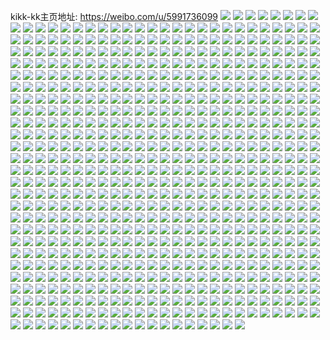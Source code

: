 kikk-kk主页地址: https://weibo.com/u/5991736099 
![](https://wx4.sinaimg.cn/mw2000/006xuIgPly1h9jap8f5bnj30u00yt7b4.jpg) 
![](https://wx4.sinaimg.cn/mw2000/006xuIgPly1h9jap4ulzgj30u0191n3a.jpg) 
![](https://wx4.sinaimg.cn/mw2000/006xuIgPly1h9jap4e48ej30u01c8n6w.jpg) 
![](https://wx4.sinaimg.cn/mw2000/006xuIgPly1h9jap90jc8j30n00i9taf.jpg) 
![](https://wx4.sinaimg.cn/mw2000/006xuIgPly1h9jap592fnj31910u0wk0.jpg) 
![](https://wx4.sinaimg.cn/mw2000/006xuIgPly1h9jap5y25ej30u0191n4t.jpg) 
![](https://wx4.sinaimg.cn/mw2000/006xuIgPly1h9jap7sscpj30u01400zn.jpg) 
![](https://wx4.sinaimg.cn/mw2000/006xuIgPly1h9jap6fxr2j30u0191q8w.jpg) 
![](https://wx4.sinaimg.cn/mw2000/006xuIgPly1h9jap7330vj30u0140ahs.jpg) 
![](https://wx4.sinaimg.cn/mw2000/006xuIgPly1h9hbnddw3bj30u0140dn6.jpg) 
![](https://wx4.sinaimg.cn/mw2000/006xuIgPly1h9e1ykcl3tj30u014fjy6.jpg) 
![](https://wx4.sinaimg.cn/mw2000/006xuIgPly1h95r9njlkej30u018z10a.jpg) 
![](https://wx4.sinaimg.cn/mw2000/006xuIgPly1h95r9m0q9hj30u00v5ahc.jpg) 
![](https://wx4.sinaimg.cn/mw2000/006xuIgPly1h94uv0s321j31400u0tfc.jpg) 
![](https://wx4.sinaimg.cn/mw2000/006xuIgPly1h94uv1m88tj31400u0ahq.jpg) 
![](https://wx4.sinaimg.cn/mw2000/006xuIgPly1h93j4nn5njj30n01ds43q.jpg) 
![](https://wx4.sinaimg.cn/mw2000/006xuIgPly1h919c43tfbj30u00xh10y.jpg) 
![](https://wx4.sinaimg.cn/mw2000/006xuIgPly1h919c5ac6pj30u00uadlf.jpg) 
![](https://wx4.sinaimg.cn/mw2000/006xuIgPly1h90avadikkj30k00qoq4t.jpg) 
![](https://wx4.sinaimg.cn/mw2000/006xuIgPly1h8zw599q64j30js183dm2.jpg) 
![](https://wx4.sinaimg.cn/mw2000/006xuIgPly1h8zw58p8otj30n00ghwhd.jpg) 
![](https://wx4.sinaimg.cn/mw2000/006xuIgPly1h8vkugql1aj31400u0gsc.jpg) 
![](https://wx4.sinaimg.cn/mw2000/006xuIgPly1h8vkujah8oj31400u0443.jpg) 
![](https://wx4.sinaimg.cn/mw2000/006xuIgPly1h8vkulkqapj30mz10gtal.jpg) 
![](https://wx4.sinaimg.cn/mw2000/006xuIgPly1h8qb8dh7hej31400u0guy.jpg) 
![](https://wx4.sinaimg.cn/mw2000/006xuIgPly1h8n2axn8h6j30u00y0n40.jpg) 
![](https://wx4.sinaimg.cn/mw2000/006xuIgPly1h8n2axx4abj30u00zu7br.jpg) 
![](https://wx4.sinaimg.cn/mw2000/006xuIgPly1h8n2ay5ahcj30u0140ail.jpg) 
![](https://wx4.sinaimg.cn/mw2000/006xuIgPly1h8kyk07f3nj312d0u0gre.jpg) 
![](https://wx4.sinaimg.cn/mw2000/006xuIgPly1h8h1i33shaj30k00srgm9.jpg) 
![](https://wx4.sinaimg.cn/mw2000/006xuIgPly1h8gmi6wey8j30n00hcad4.jpg) 
![](https://wx4.sinaimg.cn/mw2000/006xuIgPly1h8e4sdrvtbj30n01dsjyq.jpg) 
![](https://wx4.sinaimg.cn/mw2000/006xuIgPly1h8d39gput9j30n00eq0t6.jpg) 
![](https://wx4.sinaimg.cn/mw2000/006xuIgPly1h8a7e3znnvj30u00u0tdg.jpg) 
![](https://wx4.sinaimg.cn/mw2000/006xuIgPly1h8a7e5buomj30u0140455.jpg) 
![](https://wx4.sinaimg.cn/mw2000/006xuIgPly1h8a7e71kcej30u012pte4.jpg) 
![](https://wx4.sinaimg.cn/mw2000/006xuIgPly1h8a7ec846uj30n01ds40p.jpg) 
![](https://wx4.sinaimg.cn/mw2000/006xuIgPly1h8a7e3pwiij31400u0goq.jpg) 
![](https://wx4.sinaimg.cn/mw2000/006xuIgPly1h8a7elu5swj30tu13udl2.jpg) 
![](https://wx4.sinaimg.cn/mw2000/006xuIgPly1h8a7eaf245j31400u0gs9.jpg) 
![](https://wx4.sinaimg.cn/mw2000/006xuIgPly1h8a7eaprrrj30u0140wl8.jpg) 
![](https://wx4.sinaimg.cn/mw2000/006xuIgPly1h85tvbm15bj31400u0qeg.jpg) 
![](https://wx4.sinaimg.cn/mw2000/006xuIgPly1h85tve2dggj31400u0doh.jpg) 
![](https://wx4.sinaimg.cn/mw2000/006xuIgPly1h85tvf8h03j31400u0thl.jpg) 
![](https://wx4.sinaimg.cn/mw2000/006xuIgPly1h85tvcox3tj30n00n0gnb.jpg) 
![](https://wx4.sinaimg.cn/mw2000/006xuIgPly1h85tvarnp7j30u013zn4t.jpg) 
![](https://wx4.sinaimg.cn/mw2000/006xuIgPly1h85tvdtg83j30u014043r.jpg) 
![](https://wx4.sinaimg.cn/mw2000/006xuIgPly1h85tvazswnj30u01407bh.jpg) 
![](https://wx4.sinaimg.cn/mw2000/006xuIgPly1h85u3z52t7j316c0tydr9.jpg) 
![](https://wx4.sinaimg.cn/mw2000/006xuIgPly1h85u451xhij313u0nlqbd.jpg) 
![](https://wx4.sinaimg.cn/mw2000/006xuIgPly1h85u2rnzxyj31400u0wnp.jpg) 
![](https://wx4.sinaimg.cn/mw2000/006xuIgPly1h85u2rw1j0j30u0190akp.jpg) 
![](https://wx4.sinaimg.cn/mw2000/006xuIgPly1h85u2s598zj31400u0gv4.jpg) 
![](https://wx4.sinaimg.cn/mw2000/006xuIgPly1h85tvdkt0uj31400u0gsq.jpg) 
![](https://wx4.sinaimg.cn/mw2000/006xuIgPly1h85tvd9rj1j31400u0gvn.jpg) 
![](https://wx4.sinaimg.cn/mw2000/006xuIgPly1h85tvbzwhgj31400u0wkm.jpg) 
![](https://wx4.sinaimg.cn/mw2000/006xuIgPly1h80biihwikj30mz0fjtal.jpg) 
![](https://wx4.sinaimg.cn/mw2000/006xuIgPly1h7yuas37wcj30qo0yfwgw.jpg) 
![](https://wx4.sinaimg.cn/mw2000/006xuIgPly1h7yuarnixzj30u0191jwy.jpg) 
![](https://wx4.sinaimg.cn/mw2000/006xuIgPly1h7yuaskjuaj30u0190djv.jpg) 
![](https://wx4.sinaimg.cn/mw2000/006xuIgPly1h7xm4vnfrej30u01407c7.jpg) 
![](https://wx4.sinaimg.cn/mw2000/006xuIgPly1h7r29ifzgrj30u0140468.jpg) 
![](https://wx4.sinaimg.cn/mw2000/006xuIgPly1h7ov6g6axqj30vz0u0ah7.jpg) 
![](https://wx4.sinaimg.cn/mw2000/006xuIgPly1h7ov6gx6hkj30u00uptfb.jpg) 
![](https://wx4.sinaimg.cn/mw2000/006xuIgPly1h7ov6eaudxj31400u0grw.jpg) 
![](https://wx4.sinaimg.cn/mw2000/006xuIgPly1h7ov6hmbb3j31400u044l.jpg) 
![](https://wx4.sinaimg.cn/mw2000/006xuIgPly1h7ov6fdrkej31400u0jyl.jpg) 
![](https://wx4.sinaimg.cn/mw2000/006xuIgPly1h7nj5xwl7bj30n01ds79p.jpg) 
![](https://wx4.sinaimg.cn/mw2000/006xuIgPly1h7mftfz4o3j30n01dstfx.jpg) 
![](https://wx4.sinaimg.cn/mw2000/006xuIgPly1h7mef6fh1kj30qo0qodi7.jpg) 
![](https://wx4.sinaimg.cn/mw2000/006xuIgPly1h7mef6zt1rj30u01hc431.jpg) 
![](https://wx4.sinaimg.cn/mw2000/006xuIgPly1h7mef78gtvj30u00u00tx.jpg) 
![](https://wx4.sinaimg.cn/mw2000/006xuIgPly1h7mef7gh9dj31400u0413.jpg) 
![](https://wx4.sinaimg.cn/mw2000/006xuIgPly1h7mef7lv4pj30u00u0gn6.jpg) 
![](https://wx4.sinaimg.cn/mw2000/006xuIgPly1h7mef7rt8fj30u00u0djf.jpg) 
![](https://wx4.sinaimg.cn/mw2000/006xuIgPly1h7mef83925j30u00u0gox.jpg) 
![](https://wx4.sinaimg.cn/mw2000/006xuIgPly1h7mef663ysj30u00u0gnl.jpg) 
![](https://wx4.sinaimg.cn/mw2000/006xuIgPly1h7mef89v08j30qo0qo76n.jpg) 
![](https://wx4.sinaimg.cn/mw2000/006xuIgPly1h7kyaxr4jnj30n01ds78a.jpg) 
![](https://wx4.sinaimg.cn/mw2000/006xuIgPly1h7h981a588j31400u0n35.jpg) 
![](https://wx4.sinaimg.cn/mw2000/006xuIgPly1h7fgggbax2j30jk11ajxb.jpg) 
![](https://wx4.sinaimg.cn/mw2000/006xuIgPly1h7ffitrpwoj30n01dsgpa.jpg) 
![](https://wx4.sinaimg.cn/mw2000/006xuIgPly1h7ffiue1t0j30u00ynq6b.jpg) 
![](https://wx4.sinaimg.cn/mw2000/006xuIgPly1h7d6p4zsfpj30u0190gqa.jpg) 
![](https://wx4.sinaimg.cn/mw2000/006xuIgPly1h7d6p5jnb9j30u0190gq5.jpg) 
![](https://wx4.sinaimg.cn/mw2000/006xuIgPly1h7d6p64g67j30u0190mxo.jpg) 
![](https://wx4.sinaimg.cn/mw2000/006xuIgPly1h7d6p6pwtyj30u0190n1q.jpg) 
![](https://wx4.sinaimg.cn/mw2000/006xuIgPly1h78mwi2jyqj30mr05owes.jpg) 
![](https://wx4.sinaimg.cn/mw2000/006xuIgPly1h76zz6mdnzj30u013j47k.jpg) 
![](https://wx4.sinaimg.cn/mw2000/006xuIgPly1h72u3hez5qj30u010n0vl.jpg) 
![](https://wx4.sinaimg.cn/mw2000/006xuIgPly1h6yqrx5uxrj30jv16976m.jpg) 
![](https://wx4.sinaimg.cn/mw2000/006xuIgPly1h6vw1lnrhlj30u01hcwjq.jpg) 
![](https://wx4.sinaimg.cn/mw2000/006xuIgPly1h6vw1m3t1gj30o00px41w.jpg) 
![](https://wx4.sinaimg.cn/mw2000/006xuIgPly1h6vw1mtdnij30oo0mfjuc.jpg) 
![](https://wx4.sinaimg.cn/mw2000/006xuIgPly1h6vw1nf36kj30qo0qoq6e.jpg) 
![](https://wx4.sinaimg.cn/mw2000/006xuIgPly1h6vw1oeibgj30u00u0dl1.jpg) 
![](https://wx4.sinaimg.cn/mw2000/006xuIgPly1h6vw1pa3trj30u00u0n0r.jpg) 
![](https://wx4.sinaimg.cn/mw2000/006xuIgPly1h6vw2lm0vyj30u00u0q74.jpg) 
![](https://wx4.sinaimg.cn/mw2000/006xuIgPly1h6vw2kwwnkj30po0poq8j.jpg) 
![](https://wx4.sinaimg.cn/mw2000/006xuIgPly1h6vw2m3daqj30m80m840d.jpg) 
![](https://wx4.sinaimg.cn/mw2000/006xuIgPly1h6se44rs57j30u00wd43t.jpg) 
![](https://wx4.sinaimg.cn/mw2000/006xuIgPly1h6se4535ehj31400u0dmq.jpg) 
![](https://wx4.sinaimg.cn/mw2000/006xuIgPly1h6se45krupj31400u0n2w.jpg) 
![](https://wx4.sinaimg.cn/mw2000/006xuIgPly1h6se45srjfj30u0140dhr.jpg) 
![](https://wx4.sinaimg.cn/mw2000/006xuIgPly1h6q5bjtpsyj30n01dsta8.jpg) 
![](https://wx4.sinaimg.cn/mw2000/006xuIgPly1h6nrs2zs37j311d0u0di6.jpg) 
![](https://wx4.sinaimg.cn/mw2000/006xuIgPly1h6nru02m0mj30n01kejvc.jpg) 
![](https://wx4.sinaimg.cn/mw2000/006xuIgPly1h6lef8xsraj30n007vmxq.jpg) 
![](https://wx4.sinaimg.cn/mw2000/006xuIgPly1h6lef96i1vj30n00r2ac2.jpg) 
![](https://wx4.sinaimg.cn/mw2000/006xuIgPly1h6lef9fupmj30u0140k0r.jpg) 
![](https://wx4.sinaimg.cn/mw2000/006xuIgPly1h6lef9oyktj30u013z0y3.jpg) 
![](https://wx4.sinaimg.cn/mw2000/006xuIgPly1h6g7xh286hj30n007vgme.jpg) 
![](https://wx4.sinaimg.cn/mw2000/006xuIgPly1h6c588rqjyj30u0390qkc.jpg) 
![](https://wx4.sinaimg.cn/mw2000/006xuIgPly1h6c5ba27ckj30u01riqaa.jpg) 
![](https://wx4.sinaimg.cn/mw2000/006xuIgPly1h6c5evzcf9j30la33znaq.jpg) 
![](https://wx4.sinaimg.cn/mw2000/006xuIgPly1h6c5eweh4nj30mz0ys0xy.jpg) 
![](https://wx4.sinaimg.cn/mw2000/006xuIgPly1h6c5gyfd6pj30p033yqhm.jpg) 
![](https://wx4.sinaimg.cn/mw2000/006xuIgPly1h6c5l7v8obj30u01nqad5.jpg) 
![](https://wx4.sinaimg.cn/mw2000/006xuIgPly1h687xn693jj30n01dsmzf.jpg) 
![](https://wx4.sinaimg.cn/mw2000/006xuIgPly1h687xoi9nfj30n01dsgny.jpg) 
![](https://wx4.sinaimg.cn/mw2000/006xuIgPly1h687xosvonj30n01633zb.jpg) 
![](https://wx4.sinaimg.cn/mw2000/006xuIgPly1h67o432ao1j30n01dsag9.jpg) 
![](https://wx4.sinaimg.cn/mw2000/006xuIgPly1h67klltmw1j30k0168gp4.jpg) 
![](https://wx4.sinaimg.cn/mw2000/006xuIgPly1h60n0lq9hlj30n01dsgsa.jpg) 
![](https://wx4.sinaimg.cn/mw2000/006xuIgPly1h5shad5pcmj30u014pwlc.jpg) 
![](https://wx4.sinaimg.cn/mw2000/006xuIgPly1h5s1ao6966j30u0140n64.jpg) 
![](https://wx4.sinaimg.cn/mw2000/006xuIgPly1h5murb2zfej30n01dsn4v.jpg) 
![](https://wx4.sinaimg.cn/mw2000/006xuIgPly1h5l7vfh73lj30n01dsdmq.jpg) 
![](https://wx4.sinaimg.cn/mw2000/006xuIgPly1h5dupj60i7j30n00y2dix.jpg) 
![](https://wx4.sinaimg.cn/mw2000/006xuIgPly1h5c30soh4bj31400u0agm.jpg) 
![](https://wx4.sinaimg.cn/mw2000/006xuIgPly1h5c30upt6ij30u0199dnx.jpg) 
![](https://wx4.sinaimg.cn/mw2000/006xuIgPly1h5c30vp5vfj30u0140n3k.jpg) 
![](https://wx4.sinaimg.cn/mw2000/006xuIgPly1h5c30ykeqyj31400u045y.jpg) 
![](https://wx4.sinaimg.cn/mw2000/006xuIgPly1h5c310f5s3j31400u047u.jpg) 
![](https://wx4.sinaimg.cn/mw2000/006xuIgPly1h5c3134lj9j30u01407bm.jpg) 
![](https://wx4.sinaimg.cn/mw2000/006xuIgPly1h5c300xx9ij31400u0wkt.jpg) 
![](https://wx4.sinaimg.cn/mw2000/006xuIgPly1h5c302d4gfj30u00x7dmx.jpg) 
![](https://wx4.sinaimg.cn/mw2000/006xuIgPly1h5c2zx1skwj31400u0wky.jpg) 
![](https://wx4.sinaimg.cn/mw2000/006xuIgPly1h5c30a7sehj30u017sn55.jpg) 
![](https://wx4.sinaimg.cn/mw2000/006xuIgPly1h5c30bzod9j30u01bt7cv.jpg) 
![](https://wx4.sinaimg.cn/mw2000/006xuIgPly1h4x7ogn8anj30u10u0qbx.jpg) 
![](https://wx4.sinaimg.cn/mw2000/006xuIgPly1h4x7oh9engj31410u0wjp.jpg) 
![](https://wx4.sinaimg.cn/mw2000/006xuIgPly1h4x7ocrpb1j30u013zk12.jpg) 
![](https://wx4.sinaimg.cn/mw2000/006xuIgPly1h4x7om5a36j30n01dq7bo.jpg) 
![](https://wx4.sinaimg.cn/mw2000/006xuIgPly1h4v55llqcmj30u01407ae.jpg) 
![](https://wx4.sinaimg.cn/mw2000/006xuIgPly1h4r7itmnp0j31400u0agt.jpg) 
![](https://wx4.sinaimg.cn/mw2000/006xuIgPly1h4r7iuev7jj31400u0tg9.jpg) 
![](https://wx4.sinaimg.cn/mw2000/006xuIgPly1h4pa6yfnvzj31400u043s.jpg) 
![](https://wx4.sinaimg.cn/mw2000/006xuIgPly1h4ic8hwwe1j30u00zawhd.jpg) 
![](https://wx4.sinaimg.cn/mw2000/006xuIgPly1h4ic8h8naij30u0140n1q.jpg) 
![](https://wx4.sinaimg.cn/mw2000/006xuIgPly1h4ic8s7sgcj31400u07bw.jpg) 
![](https://wx4.sinaimg.cn/mw2000/006xuIgPly1h4ic8vm5v6j31400u043r.jpg) 
![](https://wx4.sinaimg.cn/mw2000/006xuIgPly1h4h4a06v9vj30u01400z0.jpg) 
![](https://wx4.sinaimg.cn/mw2000/006xuIgPly1h4dhf0nbu1j30u00ytjy1.jpg) 
![](https://wx4.sinaimg.cn/mw2000/006xuIgPly1h4dhf40gj6j30u014045r.jpg) 
![](https://wx4.sinaimg.cn/mw2000/006xuIgPly1h4cdhn8aoxj30u0140wkk.jpg) 
![](https://wx4.sinaimg.cn/mw2000/006xuIgPly1h4bh7h1os0j30n01ds0zq.jpg) 
![](https://wx4.sinaimg.cn/mw2000/006xuIgPly1h4aamv90omj30u60u0jwt.jpg) 
![](https://wx4.sinaimg.cn/mw2000/006xuIgPly1h4aamwoyzhj30u00zq43t.jpg) 
![](https://wx4.sinaimg.cn/mw2000/006xuIgPly1h4aamq8nv1j30u00uzgrf.jpg) 
![](https://wx4.sinaimg.cn/mw2000/006xuIgPly1h4aamxye91j31400u0wks.jpg) 
![](https://wx4.sinaimg.cn/mw2000/006xuIgPly1h4aamz66hij31400u0jxs.jpg) 
![](https://wx4.sinaimg.cn/mw2000/006xuIgPly1h4aan0lv2lj31400u0qb6.jpg) 
![](https://wx4.sinaimg.cn/mw2000/006xuIgPly1h4aan1pz8xj31400u0jz2.jpg) 
![](https://wx4.sinaimg.cn/mw2000/006xuIgPly1h4aan2vetbj30u0140wka.jpg) 
![](https://wx4.sinaimg.cn/mw2000/006xuIgPly1h46ry155faj30u00xcgsy.jpg) 
![](https://wx4.sinaimg.cn/mw2000/006xuIgPly1h46ry2d0frj30u00vitet.jpg) 
![](https://wx4.sinaimg.cn/mw2000/006xuIgPly1h46ry2vda0j30u00v7791.jpg) 
![](https://wx4.sinaimg.cn/mw2000/006xuIgPly1h423f46w08j30u0140qbs.jpg) 
![](https://wx4.sinaimg.cn/mw2000/006xuIgPly1h40doy3awlj30jm11cq8l.jpg) 
![](https://wx4.sinaimg.cn/mw2000/006xuIgPly1h40dpcr8n0j30jv13xq8r.jpg) 
![](https://wx4.sinaimg.cn/mw2000/006xuIgPly1h3znpntxs4j30u00u4dnu.jpg) 
![](https://wx4.sinaimg.cn/mw2000/006xuIgPly1h3zcwdwwnej30jw0jwabe.jpg) 
![](https://wx4.sinaimg.cn/mw2000/006xuIgPly1h3yne0ikpoj30u0140n5l.jpg) 
![](https://wx4.sinaimg.cn/mw2000/006xuIgPly1h3v75ir4gsj31400u07c1.jpg) 
![](https://wx4.sinaimg.cn/mw2000/006xuIgPly1h3v75j3pwqj30u0167wke.jpg) 
![](https://wx4.sinaimg.cn/mw2000/006xuIgPly1h3v75jio8gj30u0140jxl.jpg) 
![](https://wx4.sinaimg.cn/mw2000/006xuIgPly1h3v75jx86uj30u00vajvy.jpg) 
![](https://wx4.sinaimg.cn/mw2000/006xuIgPly1h3v75kbnzjj30u00zjtcb.jpg) 
![](https://wx4.sinaimg.cn/mw2000/006xuIgPly1h3v75krpl1j30u0140n1m.jpg) 
![](https://wx4.sinaimg.cn/mw2000/006xuIgPly1h3v75loceij30u01400zz.jpg) 
![](https://wx4.sinaimg.cn/mw2000/006xuIgPly1h3v75m47e9j31400u0ah0.jpg) 
![](https://wx4.sinaimg.cn/mw2000/006xuIgPly1h3szd2rqquj30v00u0whn.jpg) 
![](https://wx4.sinaimg.cn/mw2000/006xuIgPly1h3szd9sw70j30u013cdk8.jpg) 
![](https://wx4.sinaimg.cn/mw2000/006xuIgPly1h3szdcyfrij30wj0u0ad8.jpg) 
![](https://wx4.sinaimg.cn/mw2000/006xuIgPly1h3szddy0lrj30u00uigoy.jpg) 
![](https://wx4.sinaimg.cn/mw2000/006xuIgPly1h3sxr2vldoj30n01dswit.jpg) 
![](https://wx4.sinaimg.cn/mw2000/006xuIgPly1h3rry6p5muj30z10u0te7.jpg) 
![](https://wx4.sinaimg.cn/mw2000/006xuIgPly1h3rry79f26j31400u0n4h.jpg) 
![](https://wx4.sinaimg.cn/mw2000/006xuIgPly1h3rry8n4tqj30u03c04qp.jpg) 
![](https://wx4.sinaimg.cn/mw2000/006xuIgPly1h3rry96ldoj30u0280qfo.jpg) 
![](https://wx4.sinaimg.cn/mw2000/006xuIgPly1h3rrya2mvej30u04g04qp.jpg) 
![](https://wx4.sinaimg.cn/mw2000/006xuIgPly1h3rryayqgzj30u02jbk58.jpg) 
![](https://wx4.sinaimg.cn/mw2000/006xuIgPly1h3oxqvjdmpj30u01317bd.jpg) 
![](https://wx4.sinaimg.cn/mw2000/006xuIgPly1h3oxqw91b2j30u00w8teq.jpg) 
![](https://wx4.sinaimg.cn/mw2000/006xuIgPly1h3oxqwsxdsj31410u0jvs.jpg) 
![](https://wx4.sinaimg.cn/mw2000/006xuIgPly1h3oxqyux72j30u01404b8.jpg) 
![](https://wx4.sinaimg.cn/mw2000/006xuIgPly1h3oxr0boxej30u0140aln.jpg) 
![](https://wx4.sinaimg.cn/mw2000/006xuIgPly1h3b3eev3f8j31ds0n07c6.jpg) 
![](https://wx4.sinaimg.cn/mw2000/006xuIgPly1h395iz07o6j30jo0mw761.jpg) 
![](https://wx4.sinaimg.cn/mw2000/006xuIgPly1h38n13unibj30mo0petdy.jpg) 
![](https://wx4.sinaimg.cn/mw2000/006xuIgPly1h32bz7fgh3j30va0u0jva.jpg) 
![](https://wx4.sinaimg.cn/mw2000/006xuIgPly1h31lfhqlmoj30n01ds0ty.jpg) 
![](https://wx4.sinaimg.cn/mw2000/006xuIgPly1h2nc4y9gw6j30n01dsjz3.jpg) 
![](https://wx4.sinaimg.cn/mw2000/006xuIgPly1h2nc51wruej30n01dsahf.jpg) 
![](https://wx4.sinaimg.cn/mw2000/006xuIgPly1h2m4n0uv4gj30n01dsq97.jpg) 
![](https://wx4.sinaimg.cn/mw2000/006xuIgPly1h2kz6ahpw0j30u0140grj.jpg) 
![](https://wx4.sinaimg.cn/mw2000/006xuIgPly1h2kz6bc32wj30u0140jxv.jpg) 
![](https://wx4.sinaimg.cn/mw2000/006xuIgPly1h2kyicg9moj30vx0u0jww.jpg) 
![](https://wx4.sinaimg.cn/mw2000/006xuIgPly1h2kxfeypb0j30vx0u0n2p.jpg) 
![](https://wx4.sinaimg.cn/mw2000/006xuIgPly1h2hdyc5ur6j30u01407ah.jpg) 
![](https://wx4.sinaimg.cn/mw2000/006xuIgPly1h2f3gcn2mbj30u0140ah1.jpg) 
![](https://wx4.sinaimg.cn/mw2000/006xuIgPly1h2f3gdg0jaj30u0140455.jpg) 
![](https://wx4.sinaimg.cn/mw2000/006xuIgPly1h2f3gf52bjj30k90nc0wi.jpg) 
![](https://wx4.sinaimg.cn/mw2000/006xuIgPly1h2f3gbol9wj30mz10jwho.jpg) 
![](https://wx4.sinaimg.cn/mw2000/006xuIgPly1h2f3gfsmp3j30u0140dlc.jpg) 
![](https://wx4.sinaimg.cn/mw2000/006xuIgPly1h2f3gghaxgj30jg1dsdn3.jpg) 
![](https://wx4.sinaimg.cn/mw2000/006xuIgPly1h2f3ggwwq6j30n00dadgi.jpg) 
![](https://wx4.sinaimg.cn/mw2000/006xuIgPly1h2f3ghji1qj30n01dsk0q.jpg) 
![](https://wx4.sinaimg.cn/mw2000/006xuIgPly1h2f3gqup4dj30n00ee0us.jpg) 
![](https://wx4.sinaimg.cn/mw2000/006xuIgPly1h2cgfrgn5nj30n01dsn0f.jpg) 
![](https://wx4.sinaimg.cn/mw2000/006xuIgPly1h2cgfscbewj30n01dsafb.jpg) 
![](https://wx4.sinaimg.cn/mw2000/006xuIgPly1h2cgft5wx1j30n01dswj5.jpg) 
![](https://wx4.sinaimg.cn/mw2000/006xuIgPly1h2cgftyqtsj30n01dstdm.jpg) 
![](https://wx4.sinaimg.cn/mw2000/006xuIgPly1h2cgfqg1dvj30n01dsdko.jpg) 
![](https://wx4.sinaimg.cn/mw2000/006xuIgPly1h2cgfuq2brj30n01dsgr1.jpg) 
![](https://wx4.sinaimg.cn/mw2000/006xuIgPly1h2a17uqz14j30u0140woz.jpg) 
![](https://wx4.sinaimg.cn/mw2000/006xuIgPly1h26zduh81qj313y0u0tif.jpg) 
![](https://wx4.sinaimg.cn/mw2000/006xuIgPly1h20vtda8ouj30n01dsgnh.jpg) 
![](https://wx4.sinaimg.cn/mw2000/006xuIgPly1h20n9xggnxj30n01ds76u.jpg) 
![](https://wx4.sinaimg.cn/mw2000/006xuIgPly1h20n9xzluoj30mq0mqwfk.jpg) 
![](https://wx4.sinaimg.cn/mw2000/006xuIgPly1h20n9x6k83j30u00u0n11.jpg) 
![](https://wx4.sinaimg.cn/mw2000/006xuIgPly1h1z0y7j9asj30u0140q9s.jpg) 
![](https://wx4.sinaimg.cn/mw2000/006xuIgPly1h1z0y6u147j30u0140k1f.jpg) 
![](https://wx4.sinaimg.cn/mw2000/006xuIgPly1h1z0y7zj97j30u011c0yo.jpg) 
![](https://wx4.sinaimg.cn/mw2000/006xuIgPly1h1z0y8c8hij30u0140wph.jpg) 
![](https://wx4.sinaimg.cn/mw2000/006xuIgPly1h1z0y8n3m8j30u011o7dj.jpg) 
![](https://wx4.sinaimg.cn/mw2000/006xuIgPly1h1z16hh7rzj30u019i10u.jpg) 
![](https://wx4.sinaimg.cn/mw2000/006xuIgPly1h1z16h46evj31400u0462.jpg) 
![](https://wx4.sinaimg.cn/mw2000/006xuIgPly1h1z19fua39j30u01407at.jpg) 
![](https://wx4.sinaimg.cn/mw2000/006xuIgPly1h1yo6gt803j30u013zq8f.jpg) 
![](https://wx4.sinaimg.cn/mw2000/006xuIgPly1h1wjrmt4sgj31ds0n0wji.jpg) 
![](https://wx4.sinaimg.cn/mw2000/006xuIgPly1h1pkstdxf6j30u00wc0xh.jpg) 
![](https://wx4.sinaimg.cn/mw2000/006xuIgPly1h1necgh295j30n01dsn02.jpg) 
![](https://wx4.sinaimg.cn/mw2000/006xuIgPly1h1neci2mvcj30n01x1tfc.jpg) 
![](https://wx4.sinaimg.cn/mw2000/006xuIgPly1h1l2i6txysj30n01dsqa0.jpg) 
![](https://wx4.sinaimg.cn/mw2000/006xuIgPly1h1jxj1tlxaj30n01dswmv.jpg) 
![](https://wx4.sinaimg.cn/mw2000/006xuIgPly1h1fven2rg8j30n007j3ze.jpg) 
![](https://wx4.sinaimg.cn/mw2000/006xuIgPly1h1f7gsmyxlj31as0qfgtm.jpg) 
![](https://wx4.sinaimg.cn/mw2000/006xuIgPly1h1f7gtkihqj30u0140dki.jpg) 
![](https://wx4.sinaimg.cn/mw2000/006xuIgPly1h1f7gtw5pgj30u0140tk1.jpg) 
![](https://wx4.sinaimg.cn/mw2000/006xuIgPly1h1e6z30xd8j30jn13oafj.jpg) 
![](https://wx4.sinaimg.cn/mw2000/006xuIgPly1h1bqsrqzjlj30n01ds76z.jpg) 
![](https://wx4.sinaimg.cn/mw2000/006xuIgPly1h18czmbhe3j30n01dsafu.jpg) 
![](https://wx4.sinaimg.cn/mw2000/006xuIgPly1h18czjgmb6j30n01dswk2.jpg) 
![](https://wx4.sinaimg.cn/mw2000/006xuIgPly1h161z1r8xej30n01ds41j.jpg) 
![](https://wx4.sinaimg.cn/mw2000/006xuIgPly1h16207khnej30n01dswgz.jpg) 
![](https://wx4.sinaimg.cn/mw2000/006xuIgPly1h1620s77qij30n01dsdi9.jpg) 
![](https://wx4.sinaimg.cn/mw2000/006xuIgPly1h1620swtrej30n01dsgo5.jpg) 
![](https://wx4.sinaimg.cn/mw2000/006xuIgPly1h15v1i5kjyj30u01400xq.jpg) 
![](https://wx4.sinaimg.cn/mw2000/006xuIgPly1h15v1ie16aj30u0140jy3.jpg) 
![](https://wx4.sinaimg.cn/mw2000/006xuIgPly1h15v1imw8tj30u0140gsc.jpg) 
![](https://wx4.sinaimg.cn/mw2000/006xuIgPly1h13t2prw8uj30v10u079g.jpg) 
![](https://wx4.sinaimg.cn/mw2000/006xuIgPly1h0z65bci27j30n01dstak.jpg) 
![](https://wx4.sinaimg.cn/mw2000/006xuIgPly1h0ufasd2bbj30u0140jxs.jpg) 
![](https://wx4.sinaimg.cn/mw2000/006xuIgPly1h0ufat14toj30u0140aem.jpg) 
![](https://wx4.sinaimg.cn/mw2000/006xuIgPly1h0ufatsbc7j30u0140wl0.jpg) 
![](https://wx4.sinaimg.cn/mw2000/006xuIgPly1h0n6g2kgd8j30u0140k2s.jpg) 
![](https://wx4.sinaimg.cn/mw2000/006xuIgPly1h0ix84pys0j30u0141wk3.jpg) 
![](https://wx4.sinaimg.cn/mw2000/006xuIgPly1h0hk8zms8kj30sg0sgq4s.jpg) 
![](https://wx4.sinaimg.cn/mw2000/006xuIgPly1h0e1uwi7efj30d40cb749.jpg) 
![](https://wx4.sinaimg.cn/mw2000/006xuIgPly1h0bsebndwvj30n01ds41k.jpg) 
![](https://wx4.sinaimg.cn/mw2000/006xuIgPly1h0bi8ogmbfj30tp1u042w.jpg) 
![](https://wx4.sinaimg.cn/mw2000/006xuIgPly1h0bi8ox7ywj30n01dsjua.jpg) 
![](https://wx4.sinaimg.cn/mw2000/006xuIgPly1h09ks9uu0hj30n01dsn13.jpg) 
![](https://wx4.sinaimg.cn/mw2000/006xuIgPly1h09ktcbgaij30n01ds7bv.jpg) 
![](https://wx4.sinaimg.cn/mw2000/006xuIgPly1h07aly7rx9j30u05etqt3.jpg) 
![](https://wx4.sinaimg.cn/mw2000/006xuIgPly1h07alz4o13j30u05ete6f.jpg) 
![](https://wx4.sinaimg.cn/mw2000/006xuIgPly1h07alxdi4uj30u05et1jt.jpg) 
![](https://wx4.sinaimg.cn/mw2000/006xuIgPly1h07alzsz5xj30u05ete2i.jpg) 
![](https://wx4.sinaimg.cn/mw2000/006xuIgPly1h07am0fbioj30u05etnkn.jpg) 
![](https://wx4.sinaimg.cn/mw2000/006xuIgPly1h07am0uaztj30u05etkct.jpg) 
![](https://wx4.sinaimg.cn/mw2000/006xuIgPly1h07am1rrauj30u05et4ny.jpg) 
![](https://wx4.sinaimg.cn/mw2000/006xuIgPly1h07am2hax6j30u077re81.jpg) 
![](https://wx4.sinaimg.cn/mw2000/006xuIgPly1h07am3stmgj30u05etx4y.jpg) 
![](https://wx4.sinaimg.cn/mw2000/006xuIgPly1h0781bq6f9j30n00le3zo.jpg) 
![](https://wx4.sinaimg.cn/mw2000/006xuIgPly1h04u8mhrtwj30n01dswn6.jpg) 
![](https://wx4.sinaimg.cn/mw2000/006xuIgPly1h04ua9nk4vj30n01ds0wm.jpg) 
![](https://wx4.sinaimg.cn/mw2000/006xuIgPly1h04uaa8144j30n01dsn2m.jpg) 
![](https://wx4.sinaimg.cn/mw2000/006xuIgPly1h04ubl01vkj30n01ds43k.jpg) 
![](https://wx4.sinaimg.cn/mw2000/006xuIgPly1h04uab6dubj30n01dsqa9.jpg) 
![](https://wx4.sinaimg.cn/mw2000/006xuIgPly1h04uaxr78wj30n01ds464.jpg) 
![](https://wx4.sinaimg.cn/mw2000/006xuIgPly1h04ub3oolxj30n01dsafb.jpg) 
![](https://wx4.sinaimg.cn/mw2000/006xuIgPly1h04ub8clmwj30n01dsjv5.jpg) 
![](https://wx4.sinaimg.cn/mw2000/006xuIgPly1h04ubfx5epj30n01dsafe.jpg) 
![](https://wx4.sinaimg.cn/mw2000/006xuIgPly1h02o9ndt80j30mz0jo3zr.jpg) 
![](https://wx4.sinaimg.cn/mw2000/006xuIgPly1h02myrnwslj30n01dsgqe.jpg) 
![](https://wx4.sinaimg.cn/mw2000/006xuIgPly1h0272pjyamj30n01ds41n.jpg) 
![](https://wx4.sinaimg.cn/mw2000/006xuIgPly1h00fopai4xj30ml0h4tbi.jpg) 
![](https://wx4.sinaimg.cn/mw2000/006xuIgPly1h00fp57ng5j30lj0jc76l.jpg) 
![](https://wx4.sinaimg.cn/mw2000/006xuIgPly1h00dwq0331j30u0140n4f.jpg) 
![](https://wx4.sinaimg.cn/mw2000/006xuIgPly1gzz5vrcqxyj30n01dsn4p.jpg) 
![](https://wx4.sinaimg.cn/mw2000/006xuIgPly1gzvnpn8y00j30n01dsjtq.jpg) 
![](https://wx4.sinaimg.cn/mw2000/006xuIgPly1gzv9ubsho9j30n01ds76i.jpg) 
![](https://wx4.sinaimg.cn/mw2000/006xuIgPly1gzul7wrlwfj30mz11u413.jpg) 
![](https://wx4.sinaimg.cn/mw2000/006xuIgPly1gztfx6n5a1j30n01dsdim.jpg) 
![](https://wx4.sinaimg.cn/mw2000/006xuIgPly1gzrr7zcihlj302p02bmwx.jpg) 
![](https://wx4.sinaimg.cn/mw2000/006xuIgPly1gzqlpyeazej30mz0d274w.jpg) 
![](https://wx4.sinaimg.cn/mw2000/006xuIgPly1gzpouhpi3yj30u0140ago.jpg) 
![](https://wx4.sinaimg.cn/mw2000/006xuIgPly1gzor9d3bioj30u0140tfn.jpg) 
![](https://wx4.sinaimg.cn/mw2000/006xuIgPly1gznrbm3vx6j30n01ds77e.jpg) 
![](https://wx4.sinaimg.cn/mw2000/006xuIgPly1gznrbp7dt1j30n01dsdih.jpg) 
![](https://wx4.sinaimg.cn/mw2000/006xuIgPly1gznp7rvkgoj30u01hadoj.jpg) 
![](https://wx4.sinaimg.cn/mw2000/006xuIgPly1gzleje8fokj30n01dsq5o.jpg) 
![](https://wx4.sinaimg.cn/mw2000/006xuIgPly1gzlejfyd0tj30n01dstbr.jpg) 
![](https://wx4.sinaimg.cn/mw2000/006xuIgPly1gzlejcow4bj30n01dsgoq.jpg) 
![](https://wx4.sinaimg.cn/mw2000/006xuIgPly1gzlejhj543j30n01ds0v9.jpg) 
![](https://wx4.sinaimg.cn/mw2000/006xuIgPly1gzkrp4ehc6j30n01dsdit.jpg) 
![](https://wx4.sinaimg.cn/mw2000/006xuIgPly1gzj7fjupvnj30u00pqq7r.jpg) 
![](https://wx4.sinaimg.cn/mw2000/006xuIgPly1gzj7fkiqkzj30u0140798.jpg) 
![](https://wx4.sinaimg.cn/mw2000/006xuIgPly1gzj7fl6y9nj30u014042f.jpg) 
![](https://wx4.sinaimg.cn/mw2000/006xuIgPly1gzj7fljv89j30u00qyn26.jpg) 
![](https://wx4.sinaimg.cn/mw2000/006xuIgPly1gzj2ldxzjqj30u0140wln.jpg) 
![](https://wx4.sinaimg.cn/mw2000/006xuIgPly1gzj2les4rlj30u0140wmw.jpg) 
![](https://wx4.sinaimg.cn/mw2000/006xuIgPly1gzj2ldlfixj30u0140gtm.jpg) 
![](https://wx4.sinaimg.cn/mw2000/006xuIgPly1gzj2lfh7ohj30u0140wlz.jpg) 
![](https://wx4.sinaimg.cn/mw2000/006xuIgPly1gzj2lg5vkfj30u0140tfu.jpg) 
![](https://wx4.sinaimg.cn/mw2000/006xuIgPly1gzj2lhpanmj30u01407ck.jpg) 
![](https://wx4.sinaimg.cn/mw2000/006xuIgPly1gzipw3vcczj30n01ds0w1.jpg) 
![](https://wx4.sinaimg.cn/mw2000/006xuIgPly1gzhh5mzriaj30mq08ogm4.jpg) 
![](https://wx4.sinaimg.cn/mw2000/006xuIgPly1gzgx40dwlwj30jj13jdhi.jpg) 
![](https://wx4.sinaimg.cn/mw2000/006xuIgPly1gzfqv40kmhj30n01ds0v5.jpg) 
![](https://wx4.sinaimg.cn/mw2000/006xuIgPly1gzfo60tofcj30u0133wlq.jpg) 
![](https://wx4.sinaimg.cn/mw2000/006xuIgPly1gzfo629600j30u0140tkc.jpg) 
![](https://wx4.sinaimg.cn/mw2000/006xuIgPly1gzfo6391w9j30u011ztfo.jpg) 
![](https://wx4.sinaimg.cn/mw2000/006xuIgPly1gzfo652jm3j30u01ha12k.jpg) 
![](https://wx4.sinaimg.cn/mw2000/006xuIgPly1gzfo668hy5j30u0140tee.jpg) 
![](https://wx4.sinaimg.cn/mw2000/006xuIgPly1gzfo679lx1j30u0140qai.jpg) 
![](https://wx4.sinaimg.cn/mw2000/006xuIgPly1gzfo68rw2sj31400u0do1.jpg) 
![](https://wx4.sinaimg.cn/mw2000/006xuIgPly1gzfo6aocvcj31400u07b8.jpg) 
![](https://wx4.sinaimg.cn/mw2000/006xuIgPly1gzeexn014ij30k017agnr.jpg) 
![](https://wx4.sinaimg.cn/mw2000/006xuIgPly1gzeexuz6o1j30jp11f40p.jpg) 
![](https://wx4.sinaimg.cn/mw2000/006xuIgPly1gzeey6lrlaj30k90q3755.jpg) 
![](https://wx4.sinaimg.cn/mw2000/006xuIgPly1gzeeyk9ahvj30jc0rnzlc.jpg) 
![](https://wx4.sinaimg.cn/mw2000/006xuIgPly1gzebxx1p10j30zj0pp789.jpg) 
![](https://wx4.sinaimg.cn/mw2000/006xuIgPly1gzebxy0vgyj30u0140qal.jpg) 
![](https://wx4.sinaimg.cn/mw2000/006xuIgPly1gzec0hxot9j30n90sgwhf.jpg) 
![](https://wx4.sinaimg.cn/mw2000/006xuIgPly1gzc8uxcqgaj30u04g0b29.jpg) 
![](https://wx4.sinaimg.cn/mw2000/006xuIgPly1gzc8ttgm67j30u01wbk2u.jpg) 
![](https://wx4.sinaimg.cn/mw2000/006xuIgPly1gzc8uxyuvmj30u03551e7.jpg) 
![](https://wx4.sinaimg.cn/mw2000/006xuIgPly1gzc8tujebsj30u0140n3b.jpg) 
![](https://wx4.sinaimg.cn/mw2000/006xuIgPly1gzc8uycg94j30u0140469.jpg) 
![](https://wx4.sinaimg.cn/mw2000/006xuIgPly1gzc8uyocpoj313u0tu7bm.jpg) 
![](https://wx4.sinaimg.cn/mw2000/006xuIgPly1gz9kmu8h4uj30u00yags6.jpg) 
![](https://wx4.sinaimg.cn/mw2000/006xuIgPly1gz65pcbgcwj30mz08y0tg.jpg) 
![](https://wx4.sinaimg.cn/mw2000/006xuIgPly1gz5ayp0cz9j30u0140dlt.jpg) 
![](https://wx4.sinaimg.cn/mw2000/006xuIgPly1gz5ayq7tzgj31030u07f8.jpg) 
![](https://wx4.sinaimg.cn/mw2000/006xuIgPly1gz5ayqxzynj31400u0qeg.jpg) 
![](https://wx4.sinaimg.cn/mw2000/006xuIgPly1gz5ayomcq1j30u0140jy2.jpg) 
![](https://wx4.sinaimg.cn/mw2000/006xuIgPly1gz5ayrbb26j30u0140wlq.jpg) 
![](https://wx4.sinaimg.cn/mw2000/006xuIgPly1gz5ayrqq7fj30w20u0n5w.jpg) 
![](https://wx4.sinaimg.cn/mw2000/006xuIgPly1gz5aytdrqvj30u01407by.jpg) 
![](https://wx4.sinaimg.cn/mw2000/006xuIgPly1gz43c3nqchj30u0140n43.jpg) 
![](https://wx4.sinaimg.cn/mw2000/006xuIgPly1gz43c6k78oj30u0191dpv.jpg) 
![](https://wx4.sinaimg.cn/mw2000/006xuIgPly1gz43cc22lvj30n01dqqag.jpg) 
![](https://wx4.sinaimg.cn/mw2000/006xuIgPly1gz43c2al5kj30n00oddid.jpg) 
![](https://wx4.sinaimg.cn/mw2000/006xuIgPly1gz43ccq1zpj30u0140q9a.jpg) 
![](https://wx4.sinaimg.cn/mw2000/006xuIgPly1gz43cd3up7j30u0140475.jpg) 
![](https://wx4.sinaimg.cn/mw2000/006xuIgPly1gz43cdh6cuj30u0140tfv.jpg) 
![](https://wx4.sinaimg.cn/mw2000/006xuIgPly1gz43cdvxkpj30u0140dm1.jpg) 
![](https://wx4.sinaimg.cn/mw2000/006xuIgPly1gz2z0ah40sj30m90tediw.jpg) 
![](https://wx4.sinaimg.cn/mw2000/006xuIgPly1gz0gj2fjeaj30u01407cw.jpg) 
![](https://wx4.sinaimg.cn/mw2000/006xuIgPly1gz0gj06vg5j30u0140n5a.jpg) 
![](https://wx4.sinaimg.cn/mw2000/006xuIgPly1gz0gj18lbuj30u016t46z.jpg) 
![](https://wx4.sinaimg.cn/mw2000/006xuIgPly1gyyaazeckgj30n01dsjyk.jpg) 
![](https://wx4.sinaimg.cn/mw2000/006xuIgPly1gyy3kxmg46j30u00uvwlo.jpg) 
![](https://wx4.sinaimg.cn/mw2000/006xuIgPly1gyy3kx6wnlj30ur0u0n3w.jpg) 
![](https://wx4.sinaimg.cn/mw2000/006xuIgPly1gyxbu4q3g7j30n01dsaev.jpg) 
![](https://wx4.sinaimg.cn/mw2000/006xuIgPly1gyx7i5eebgj31dh1sh1kx.jpg) 
![](https://wx4.sinaimg.cn/mw2000/006xuIgPly1gyx7i6g14qj31sc2dskjl.jpg) 
![](https://wx4.sinaimg.cn/mw2000/006xuIgPly1gyx7i494l3j31sc2dshdt.jpg) 
![](https://wx4.sinaimg.cn/mw2000/006xuIgPly1gyvvnegk9nj31sc2dshdt.jpg) 
![](https://wx4.sinaimg.cn/mw2000/006xuIgPly1gyvdhbi9joj30mm06at9o.jpg) 
![](https://wx4.sinaimg.cn/mw2000/006xuIgPly1gyumcppq1sj30u014014i.jpg) 
![](https://wx4.sinaimg.cn/mw2000/006xuIgPly1gyumcq6f5aj30u00xgn3s.jpg) 
![](https://wx4.sinaimg.cn/mw2000/006xuIgPly1gyumcqnjoxj30u014045z.jpg) 
![](https://wx4.sinaimg.cn/mw2000/006xuIgPly1gyumcrq3utj30u014047d.jpg) 
![](https://wx4.sinaimg.cn/mw2000/006xuIgPly1gyugmqrhbrj31400u046r.jpg) 
![](https://wx4.sinaimg.cn/mw2000/006xuIgPly1gyugmqatljj30u0140q8i.jpg) 
![](https://wx4.sinaimg.cn/mw2000/006xuIgPly1gytnd028f7j30n01dstfm.jpg) 
![](https://wx4.sinaimg.cn/mw2000/006xuIgPly1gytjtm7qmdj32c0340kjm.jpg) 
![](https://wx4.sinaimg.cn/mw2000/006xuIgPly1gytjtkeo7rj32c03401kz.jpg) 
![](https://wx4.sinaimg.cn/mw2000/006xuIgPly1gyt5tm1nnsj30n011eq55.jpg) 
![](https://wx4.sinaimg.cn/mw2000/006xuIgPly1gyscvcbc0hj32c0340hdu.jpg) 
![](https://wx4.sinaimg.cn/mw2000/006xuIgPly1gyscvgc2hhj33402c0npe.jpg) 
![](https://wx4.sinaimg.cn/mw2000/006xuIgPly1gyrc0now8rj30go0go3zz.jpg) 
![](https://wx4.sinaimg.cn/mw2000/006xuIgPly1gyr9sk3ri1j30n00jwwfx.jpg) 
![](https://wx4.sinaimg.cn/mw2000/006xuIgPly1gyqeb42bk5j33402c0e82.jpg) 
![](https://wx4.sinaimg.cn/mw2000/006xuIgPly1gyqebcw6hnj33402c07wj.jpg) 
![](https://wx4.sinaimg.cn/mw2000/006xuIgPly1gyqb7mpja1j313h0u0q8y.jpg) 
![](https://wx4.sinaimg.cn/mw2000/006xuIgPly1gyqb7nafbwj31400u0n6p.jpg) 
![](https://wx4.sinaimg.cn/mw2000/006xuIgPly1gyqb7onwl2j31400u0thx.jpg) 
![](https://wx4.sinaimg.cn/mw2000/006xuIgPly1gyqb7phchij30yh0u045c.jpg) 
![](https://wx4.sinaimg.cn/mw2000/006xuIgPly1gyqb7pwinzj31400u0gtm.jpg) 
![](https://wx4.sinaimg.cn/mw2000/006xuIgPly1gyqb7qelh3j30y00u0qaa.jpg) 
![](https://wx4.sinaimg.cn/mw2000/006xuIgPly1gyo0agp7zmj31sc1szkjl.jpg) 
![](https://wx4.sinaimg.cn/mw2000/006xuIgPly1gyo0af1lxfj31jr1xz7wh.jpg) 
![](https://wx4.sinaimg.cn/mw2000/006xuIgPly1gylmg9y245j31400u0aih.jpg) 
![](https://wx4.sinaimg.cn/mw2000/006xuIgPly1gylmgag2kpj30u0140ahv.jpg) 
![](https://wx4.sinaimg.cn/mw2000/006xuIgPly1gylmgat4q0j30u012546f.jpg) 
![](https://wx4.sinaimg.cn/mw2000/006xuIgPly1gylmg947csj30u014045f.jpg) 
![](https://wx4.sinaimg.cn/mw2000/006xuIgPly1gylmgbco8fj31d60u0gzh.jpg) 
![](https://wx4.sinaimg.cn/mw2000/006xuIgPly1gylmgcieakj30u0106gtn.jpg) 
![](https://wx4.sinaimg.cn/mw2000/006xuIgPly1gylmgd0ai3j30u00zlq8l.jpg) 
![](https://wx4.sinaimg.cn/mw2000/006xuIgPly1gylmgdo6c3j31400u0thl.jpg) 
![](https://wx4.sinaimg.cn/mw2000/006xuIgPly1gyi13g9j84j30n01dsgq2.jpg) 
![](https://wx4.sinaimg.cn/mw2000/006xuIgPly1gyi13epm9mj30u0140n39.jpg) 
![](https://wx4.sinaimg.cn/mw2000/006xuIgPly1gyi14f2vlaj30u0140q6w.jpg) 
![](https://wx4.sinaimg.cn/mw2000/006xuIgPly1gyi14g055bj31400u0grc.jpg) 
![](https://wx4.sinaimg.cn/mw2000/006xuIgPly1gygws8il81j30xc4ec7wi.jpg) 
![](https://wx4.sinaimg.cn/mw2000/006xuIgPly1gygws7fuz0j30uk630x6q.jpg) 
![](https://wx4.sinaimg.cn/mw2000/006xuIgPly1gygws9lwpvj30uk5q9b2b.jpg) 
![](https://wx4.sinaimg.cn/mw2000/006xuIgPly1gygwsb2cnoj32c033y1kz.jpg) 
![](https://wx4.sinaimg.cn/mw2000/006xuIgPly1gygwsc2g6ij31k033yu0x.jpg) 
![](https://wx4.sinaimg.cn/mw2000/006xuIgPly1gygwsg87fwj33402c0qv8.jpg) 
![](https://wx4.sinaimg.cn/mw2000/006xuIgPly1gyfssi0cbgj30w50u0jwa.jpg) 
![](https://wx4.sinaimg.cn/mw2000/006xuIgPly1gyfssh7kb7j30u0140ah9.jpg) 
![](https://wx4.sinaimg.cn/mw2000/006xuIgPly1gyde837losj30u014ogu4.jpg) 
![](https://wx4.sinaimg.cn/mw2000/006xuIgPly1gyce0zi2dtj30u0140jyj.jpg) 
![](https://wx4.sinaimg.cn/mw2000/006xuIgPly1gyce0z2z1hj31ad0u0qg5.jpg) 
![](https://wx4.sinaimg.cn/mw2000/006xuIgPly1gyce101cjvj30ud0u0n30.jpg) 
![](https://wx4.sinaimg.cn/mw2000/006xuIgPly1gyce10qkjuj30u011ugss.jpg) 
![](https://wx4.sinaimg.cn/mw2000/006xuIgPly1gyce10fnq5j30u00wf475.jpg) 
![](https://wx4.sinaimg.cn/mw2000/006xuIgPly1gyce114u9fj30u00ven64.jpg) 
![](https://wx4.sinaimg.cn/mw2000/006xuIgPly1gyce11isf6j30za0u0q9z.jpg) 
![](https://wx4.sinaimg.cn/mw2000/006xuIgPly1gyce11uqtyj313k0u0jyo.jpg) 
![](https://wx4.sinaimg.cn/mw2000/006xuIgPly1gyce1291v3j30u0140tdf.jpg) 
![](https://wx4.sinaimg.cn/mw2000/006xuIgPly1gy8p6cwo31j30t310t0yi.jpg) 
![](https://wx4.sinaimg.cn/mw2000/006xuIgPly1gy8p6c9yjrj30u00z8dn7.jpg) 
![](https://wx4.sinaimg.cn/mw2000/006xuIgPly1gy8p6dqcebj30u0140gsk.jpg) 
![](https://wx4.sinaimg.cn/mw2000/006xuIgPly1gy8p6ebfipj30u0140aha.jpg) 
![](https://wx4.sinaimg.cn/mw2000/006xuIgPly1gy8jhn7x1lj30u00wndn3.jpg) 
![](https://wx4.sinaimg.cn/mw2000/006xuIgPly1gy8jhnm4hyj30u0140n4p.jpg) 
![](https://wx4.sinaimg.cn/mw2000/006xuIgPly1gy8jhnz5jzj30u0140jxu.jpg) 
![](https://wx4.sinaimg.cn/mw2000/006xuIgPly1gy8jhobaj9j30u014a451.jpg) 
![](https://wx4.sinaimg.cn/mw2000/006xuIgPly1gy8jhopn6aj30u010k446.jpg) 
![](https://wx4.sinaimg.cn/mw2000/006xuIgPly1gy8jhp6txtj30p30oz414.jpg) 
![](https://wx4.sinaimg.cn/mw2000/006xuIgPly1gy8jhpq0c9j30u00x6tif.jpg) 
![](https://wx4.sinaimg.cn/mw2000/006xuIgPly1gy8jhq6iluj30u0179wq2.jpg) 
![](https://wx4.sinaimg.cn/mw2000/006xuIgPly1gy8jhr504kj30u0140aez.jpg) 
![](https://wx4.sinaimg.cn/mw2000/006xuIgPly1gy7lxznsyej30u20u00zx.jpg) 
![](https://wx4.sinaimg.cn/mw2000/006xuIgPly1gy7ly01mxrj30u0140wk9.jpg) 
![](https://wx4.sinaimg.cn/mw2000/006xuIgPly1gy7ly0f8alj30u0140dnp.jpg) 
![](https://wx4.sinaimg.cn/mw2000/006xuIgPly1gy506okkt5j303k03k0sj.jpg) 
![](https://wx4.sinaimg.cn/mw2000/006xuIgPly1gy4wm3q9kfj30ay0ayaap.jpg) 
![](https://wx4.sinaimg.cn/mw2000/006xuIgPly1gy44xukh9lj30u0140gt8.jpg) 
![](https://wx4.sinaimg.cn/mw2000/006xuIgPly1gy44z59prfj30670673yh.jpg) 
![](https://wx4.sinaimg.cn/mw2000/006xuIgPly1gy44z8ho3bj312v0u0juf.jpg) 
![](https://wx4.sinaimg.cn/mw2000/006xuIgPly1gy44z7x3utj30u0118tj2.jpg) 
![](https://wx4.sinaimg.cn/mw2000/006xuIgPly1gy44z9402jj30v50u0n16.jpg) 
![](https://wx4.sinaimg.cn/mw2000/006xuIgPly1gy451wiws6j30xz0u0gr8.jpg) 
![](https://wx4.sinaimg.cn/mw2000/006xuIgPly1gy3spy5b7gj30n01ds40j.jpg) 
![](https://wx4.sinaimg.cn/mw2000/006xuIgPly1gy2rc7rkkkj30n01dsacn.jpg) 
![](https://wx4.sinaimg.cn/mw2000/006xuIgPly1gxyhj4vc4vj30u01400z0.jpg) 
![](https://wx4.sinaimg.cn/mw2000/006xuIgPly1gxyhj5rglnj30zk0qojvq.jpg) 
![](https://wx4.sinaimg.cn/mw2000/006xuIgPly1gxyemz713mj30u0140wle.jpg) 
![](https://wx4.sinaimg.cn/mw2000/006xuIgPly1gxyemztftyj30u00zatfo.jpg) 
![](https://wx4.sinaimg.cn/mw2000/006xuIgPly1gxyemybalxj30un0u0tee.jpg) 
![](https://wx4.sinaimg.cn/mw2000/006xuIgPly1gxyen1iqkgj31400u0n4w.jpg) 
![](https://wx4.sinaimg.cn/mw2000/006xuIgPly1gxyen4j1exj31400u0qbp.jpg) 
![](https://wx4.sinaimg.cn/mw2000/006xuIgPly1gxyen25gh0j31400u0tl2.jpg) 
![](https://wx4.sinaimg.cn/mw2000/006xuIgPly1gxyen2pm03j30u00x3n3t.jpg) 
![](https://wx4.sinaimg.cn/mw2000/006xuIgPly1gxyen3g1jtj30u00w5wmr.jpg) 
![](https://wx4.sinaimg.cn/mw2000/006xuIgPly1gxyen54teij31400u0qa5.jpg) 
![](https://wx4.sinaimg.cn/mw2000/006xuIgPly1gxy1ut5meaj30u0140agw.jpg) 
![](https://wx4.sinaimg.cn/mw2000/006xuIgPly1gxxb32fkaxj30n01dsacq.jpg) 
![](https://wx4.sinaimg.cn/mw2000/006xuIgPly1gxxb3latc5j30n01dsq7n.jpg) 
![](https://wx4.sinaimg.cn/mw2000/006xuIgPly1gxxb42psnkj30n01dsq7p.jpg) 
![](https://wx4.sinaimg.cn/mw2000/006xuIgPly1gxx64wcun8j30n01ds453.jpg) 
![](https://wx4.sinaimg.cn/mw2000/006xuIgPly1gxx64sor2yj30u014011t.jpg) 
![](https://wx4.sinaimg.cn/mw2000/006xuIgPly1gxwptaykt6j30n01dsgs9.jpg) 
![](https://wx4.sinaimg.cn/mw2000/006xuIgPly1gxvyl17fhhj31ds0n0mza.jpg) 
![](https://wx4.sinaimg.cn/mw2000/006xuIgPly1gxvrqof06mj30u0140tfp.jpg) 
![](https://wx4.sinaimg.cn/mw2000/006xuIgPly1gxuplyxoxqj30k00gwgng.jpg) 
![](https://wx4.sinaimg.cn/mw2000/006xuIgPly1gxuplz8eblj30go0jgq3u.jpg) 
![](https://wx4.sinaimg.cn/mw2000/006xuIgPly1gxuplzlw05j308z0cc3yv.jpg) 
![](https://wx4.sinaimg.cn/mw2000/006xuIgPly1gxuplzx035j30l00jtjtr.jpg) 
![](https://wx4.sinaimg.cn/mw2000/006xuIgPly1gxupm0x6ewj30n00kvabe.jpg) 
![](https://wx4.sinaimg.cn/mw2000/006xuIgPly1gxupm1e2ddj30u00x20x9.jpg) 
![](https://wx4.sinaimg.cn/mw2000/006xuIgPly1gxugxq3nnvj30u0140wke.jpg) 
![](https://wx4.sinaimg.cn/mw2000/006xuIgPly1gxugxqi1iwj30u01407ed.jpg) 
![](https://wx4.sinaimg.cn/mw2000/006xuIgPly1gxugxpsde6j30u01407db.jpg) 
![](https://wx4.sinaimg.cn/mw2000/006xuIgPly1gxt8atipp8j30u0140441.jpg) 
![](https://wx4.sinaimg.cn/mw2000/006xuIgPly1gxsnr9mbj2j30u0140ag2.jpg) 
![](https://wx4.sinaimg.cn/mw2000/006xuIgPly1gxp484lgchj30n01dsn4r.jpg) 
![](https://wx4.sinaimg.cn/mw2000/006xuIgPly1gxostr6q0cj30dw0dwmxc.jpg) 
![](https://wx4.sinaimg.cn/mw2000/006xuIgPly1gxon2ukk0jj30n01dsn44.jpg) 
![](https://wx4.sinaimg.cn/mw2000/006xuIgPly1gxon2s8foaj31400u00yg.jpg) 
![](https://wx4.sinaimg.cn/mw2000/006xuIgPly1gxon2yeaabj31400u0dm5.jpg) 
![](https://wx4.sinaimg.cn/mw2000/006xuIgPly1gxnl1btsbyj30d50d6q32.jpg) 
![](https://wx4.sinaimg.cn/mw2000/006xuIgPly1gxmg59c7z7j30n01dstcp.jpg) 
![](https://wx4.sinaimg.cn/mw2000/006xuIgPly1gxmg59q4yej30dt0akaa2.jpg) 
![](https://wx4.sinaimg.cn/mw2000/006xuIgPly1gxk2izdupej30u0140teu.jpg) 
![](https://wx4.sinaimg.cn/mw2000/006xuIgPly1gxjhszcktsj30u0194wmq.jpg) 
![](https://wx4.sinaimg.cn/mw2000/006xuIgPly1gxh3qffdmpj30n01dswle.jpg) 
![](https://wx4.sinaimg.cn/mw2000/006xuIgPly1gxeow9o3iej30n01dsaec.jpg) 
![](https://wx4.sinaimg.cn/mw2000/006xuIgPly1gxeow5ktn5j30n01dsgpz.jpg) 
![](https://wx4.sinaimg.cn/mw2000/006xuIgPly1gxeowb0cb3j30n01dsdlk.jpg) 
![](https://wx4.sinaimg.cn/mw2000/006xuIgPly1gxeipqhvanj30n01dsn51.jpg) 
![](https://wx4.sinaimg.cn/mw2000/006xuIgPly1gxe6pry9b8j30n01dswkb.jpg) 
![](https://wx4.sinaimg.cn/mw2000/006xuIgPly1gxe6qcxqrlj30n01ds0yg.jpg) 
![](https://wx4.sinaimg.cn/mw2000/006xuIgPly1gxbvtouef9j30u0140dpa.jpg) 
![](https://wx4.sinaimg.cn/mw2000/006xuIgPly1gxbvtpco91j30u0140doi.jpg) 
![](https://wx4.sinaimg.cn/mw2000/006xuIgPly1gxbvtpsmbhj30u0140k0q.jpg) 
![](https://wx4.sinaimg.cn/mw2000/006xuIgPly1gxbbl4bd07j30hw0hwaas.jpg) 
![](https://wx4.sinaimg.cn/mw2000/006xuIgPly1gxb86iet91j30u0140qbm.jpg) 
![](https://wx4.sinaimg.cn/mw2000/006xuIgPly1gxb86kov4pj30n01dsgqx.jpg) 
![](https://wx4.sinaimg.cn/mw2000/006xuIgPly1gx7ub4p6lwj30k10qp0u3.jpg) 
![](https://wx4.sinaimg.cn/mw2000/006xuIgPly1gx6r60b9ewj30u0140wma.jpg) 
![](https://wx4.sinaimg.cn/mw2000/006xuIgPly1gx6r617d5nj30u0140k18.jpg) 
![](https://wx4.sinaimg.cn/mw2000/006xuIgPly1gx6r62jc1zj30u014047f.jpg) 
![](https://wx4.sinaimg.cn/mw2000/006xuIgPly1gx3y98td1aj30n00u5gqg.jpg) 
![](https://wx4.sinaimg.cn/mw2000/006xuIgPly1gx3bd2i8f2j30u0140n54.jpg) 
![](https://wx4.sinaimg.cn/mw2000/006xuIgPly1gx3bd3lpmfj30u01407d2.jpg) 
![](https://wx4.sinaimg.cn/mw2000/006xuIgPly1gx1n34o7jwj30u0140n6r.jpg) 
![](https://wx4.sinaimg.cn/mw2000/006xuIgPly1gx1n35bsotj31400u0jy9.jpg) 
![](https://wx4.sinaimg.cn/mw2000/006xuIgPly1gx1n35tr0rj31400u00z3.jpg) 
![](https://wx4.sinaimg.cn/mw2000/006xuIgPly1gx1n36fpgmj30u0140jya.jpg) 
![](https://wx4.sinaimg.cn/mw2000/006xuIgPly1gx1n37kjldj31400u04bt.jpg) 
![](https://wx4.sinaimg.cn/mw2000/006xuIgPly1gx1n33vxkwj30u0140jx0.jpg) 
![](https://wx4.sinaimg.cn/mw2000/006xuIgPly1gwycjib51zj30u0140agf.jpg) 
![](https://wx4.sinaimg.cn/mw2000/006xuIgPly1gwx7rixun8j30n01ds0ws.jpg) 
![](https://wx4.sinaimg.cn/mw2000/006xuIgPly1gwv7p3icldj30u00ucdl3.jpg) 
![](https://wx4.sinaimg.cn/mw2000/006xuIgPly1gwsndeu8jvj31400u0gsa.jpg) 
![](https://wx4.sinaimg.cn/mw2000/006xuIgPly1gwqcvh779oj30u010njxu.jpg) 
![](https://wx4.sinaimg.cn/mw2000/006xuIgPly1gwqcviat6oj30u0140q89.jpg) 
![](https://wx4.sinaimg.cn/mw2000/006xuIgPly1gwqcvj14y9j30u00u041s.jpg) 
![](https://wx4.sinaimg.cn/mw2000/006xuIgPly1gwqcvjq5xcj30u01877ca.jpg) 
![](https://wx4.sinaimg.cn/mw2000/006xuIgPly1gwqcvkbu7mj30n017iq6o.jpg) 
![](https://wx4.sinaimg.cn/mw2000/006xuIgPly1gwqcvkxzqzj30u0140121.jpg) 
![](https://wx4.sinaimg.cn/mw2000/006xuIgPly1gwqcvpwcxgj30n01dsn0o.jpg) 
![](https://wx4.sinaimg.cn/mw2000/006xuIgPly1gwqcvs49nrj30u0140ake.jpg) 
![](https://wx4.sinaimg.cn/mw2000/006xuIgPly1gwqcvshes0j30n00djaah.jpg) 
![](https://wx4.sinaimg.cn/mw2000/006xuIgPly1gwo0o0lby9j30u0140474.jpg) 
![](https://wx4.sinaimg.cn/mw2000/006xuIgPly1gwnv7frpcaj30u00zg7c7.jpg) 
![](https://wx4.sinaimg.cn/mw2000/006xuIgPly1gwnv7gfng1j30u0140qc6.jpg) 
![](https://wx4.sinaimg.cn/mw2000/006xuIgPly1gwj62gfo9yj30u013zgwe.jpg) 
![](https://wx4.sinaimg.cn/mw2000/006xuIgPly1gwi31y5ltoj30u0140tgm.jpg) 
![](https://wx4.sinaimg.cn/mw2000/006xuIgPly1gwi31z4tmgj30u0140do8.jpg) 
![](https://wx4.sinaimg.cn/mw2000/006xuIgPly1gwi31znu6yj30u01407ct.jpg) 
![](https://wx4.sinaimg.cn/mw2000/006xuIgPly1gwi32027gfj30u0140ai6.jpg) 
![](https://wx4.sinaimg.cn/mw2000/006xuIgPly1gwgwj9rrh2j30u0140n8e.jpg) 
![](https://wx4.sinaimg.cn/mw2000/006xuIgPly1gwgwjbryslj30u01407f8.jpg) 
![](https://wx4.sinaimg.cn/mw2000/006xuIgPly1gwg63w5dwfj30u0140qdm.jpg) 
![](https://wx4.sinaimg.cn/mw2000/006xuIgPly1gwg63yn8mfj30u0140qdu.jpg) 
![](https://wx4.sinaimg.cn/mw2000/006xuIgPly1gwg63zpw69j30u014047q.jpg) 
![](https://wx4.sinaimg.cn/mw2000/006xuIgPly1gwg64vxbbbj30u014048q.jpg) 
![](https://wx4.sinaimg.cn/mw2000/006xuIgPly1gwg64x1g6zj30u0140jzq.jpg) 
![](https://wx4.sinaimg.cn/mw2000/006xuIgPly1gwg64ycwogj30u0140aib.jpg) 
![](https://wx4.sinaimg.cn/mw2000/006xuIgPly1gwg652b9wbj30u0140thl.jpg) 
![](https://wx4.sinaimg.cn/mw2000/006xuIgPly1gwg64tq52ej30u0140k01.jpg) 
![](https://wx4.sinaimg.cn/mw2000/006xuIgPly1gwg6533upbj30u0140n3i.jpg) 
![](https://wx4.sinaimg.cn/mw2000/006xuIgPly1gwetzstdz5j30w40u0wlu.jpg) 
![](https://wx4.sinaimg.cn/mw2000/006xuIgPly1gwetzthwnaj30za0u0thl.jpg) 
![](https://wx4.sinaimg.cn/mw2000/006xuIgPly1gweklpgz31j30u0140n8h.jpg) 
![](https://wx4.sinaimg.cn/mw2000/006xuIgPly1gweklolcktj30u0140dr6.jpg) 
![](https://wx4.sinaimg.cn/mw2000/006xuIgPly1gweklqf0lkj30u014049d.jpg) 
![](https://wx4.sinaimg.cn/mw2000/006xuIgPly1gweklrxijzj30u0140qe5.jpg) 
![](https://wx4.sinaimg.cn/mw2000/006xuIgPly1gwekltleh5j30u0140tiu.jpg) 
![](https://wx4.sinaimg.cn/mw2000/006xuIgPly1gwekludlvyj30u014013n.jpg) 
![](https://wx4.sinaimg.cn/mw2000/006xuIgPly1gweklvhcvzj30u0140tjg.jpg) 
![](https://wx4.sinaimg.cn/mw2000/006xuIgPly1gweklwesqpj30u0140qh9.jpg) 
![](https://wx4.sinaimg.cn/mw2000/006xuIgPly1gweklx9xxcj30u0140493.jpg) 
![](https://wx4.sinaimg.cn/mw2000/006xuIgPly1gwdaiww7xcj30u014010e.jpg) 
![](https://wx4.sinaimg.cn/mw2000/006xuIgPly1gwcqeevul0j31400u0q90.jpg) 
![](https://wx4.sinaimg.cn/mw2000/006xuIgPly1gwcqedhqznj31400u07ah.jpg) 
![](https://wx4.sinaimg.cn/mw2000/006xuIgPly1gwckx9neslj31400u0462.jpg) 
![](https://wx4.sinaimg.cn/mw2000/006xuIgPly1gwckxb0vspj31400u0tfh.jpg) 
![](https://wx4.sinaimg.cn/mw2000/006xuIgPly1gwckxcazjxj30u0140gtc.jpg) 
![](https://wx4.sinaimg.cn/mw2000/006xuIgPly1gwckxcnwjzj30u0140482.jpg) 
![](https://wx4.sinaimg.cn/mw2000/006xuIgPly1gwckxd0sskj30u0140470.jpg) 
![](https://wx4.sinaimg.cn/mw2000/006xuIgPly1gwckxdcmsuj30u0140gtf.jpg) 
![](https://wx4.sinaimg.cn/mw2000/006xuIgPly1gwckxedzu7j30u00yiq83.jpg) 
![](https://wx4.sinaimg.cn/mw2000/006xuIgPly1gwckxezv5lj30u0140tdh.jpg) 
![](https://wx4.sinaimg.cn/mw2000/006xuIgPly1gwckxg6517j30u0140n3w.jpg) 
![](https://wx4.sinaimg.cn/mw2000/006xuIgPly1gwc2gkttsaj30u01407by.jpg) 
![](https://wx4.sinaimg.cn/mw2000/006xuIgPly1gwc2glegoqj31400u0jzv.jpg) 
![](https://wx4.sinaimg.cn/mw2000/006xuIgPly1gwc2gm3rqtj30u0140wm5.jpg) 
![](https://wx4.sinaimg.cn/mw2000/006xuIgPly1gwc2gmosojj31400u0dls.jpg) 
![](https://wx4.sinaimg.cn/mw2000/006xuIgPly1gwc2gnbatrj31400u0qcq.jpg) 
![](https://wx4.sinaimg.cn/mw2000/006xuIgPly1gwc2gow2wij31400u0x1t.jpg) 
![](https://wx4.sinaimg.cn/mw2000/006xuIgPly1gwc2gptcxgj30u01407n1.jpg) 
![](https://wx4.sinaimg.cn/mw2000/006xuIgPly1gwc2gqem2oj31400u0gtc.jpg) 
![](https://wx4.sinaimg.cn/mw2000/006xuIgPly1gwc2gsq8wmj30u0140jyb.jpg) 
![](https://wx4.sinaimg.cn/mw2000/006xuIgPly1gwbfno1ctfj30n01dsacq.jpg) 
![](https://wx4.sinaimg.cn/mw2000/006xuIgPly1gwayr32aflj30n01dsabn.jpg) 
![](https://wx4.sinaimg.cn/mw2000/006xuIgPly1gw9u0wcvx1j30ik0ikmym.jpg) 
![](https://wx4.sinaimg.cn/mw2000/006xuIgPly1gw7i8yzm62j30u0140gt4.jpg) 
![](https://wx4.sinaimg.cn/mw2000/006xuIgPly1gw7i90d244j30u0140ql4.jpg) 
![](https://wx4.sinaimg.cn/mw2000/006xuIgPly1gw7i910wlrj30u0140n3p.jpg) 
![](https://wx4.sinaimg.cn/mw2000/006xuIgPly1gw6l26ne7uj30n00n076d.jpg) 
![](https://wx4.sinaimg.cn/mw2000/006xuIgPly1gw6l275terj30u0140wju.jpg) 
![](https://wx4.sinaimg.cn/mw2000/006xuIgPly1gw6l27k5mvj30n01dsjto.jpg) 
![](https://wx4.sinaimg.cn/mw2000/006xuIgPly1gw6l26bfv2j30u0140ahh.jpg) 
![](https://wx4.sinaimg.cn/mw2000/006xuIgPly1gw6l27zbkpj30u01407ao.jpg) 
![](https://wx4.sinaimg.cn/mw2000/006xuIgPly1gw6l28jmfbj30u0140jyn.jpg) 
![](https://wx4.sinaimg.cn/mw2000/006xuIgPly1gw6l28zrilj30sg0sgtdq.jpg) 
![](https://wx4.sinaimg.cn/mw2000/006xuIgPly1gw6l29eeubj30n01dswft.jpg) 
![](https://wx4.sinaimg.cn/mw2000/006xuIgPly1gw6l29o0w5j30n008cmxc.jpg) 
![](https://wx4.sinaimg.cn/mw2000/006xuIgPly1gw0u1uy4i2j30u0140jxj.jpg) 
![](https://wx4.sinaimg.cn/mw2000/006xuIgPly1gw0u1u59j9j31400u0dkw.jpg) 
![](https://wx4.sinaimg.cn/mw2000/006xuIgPly1gw0u1von04j30u0140dmh.jpg) 
![](https://wx4.sinaimg.cn/mw2000/006xuIgPly1gw0u24yx5wj30mi0u0jvr.jpg) 
![](https://wx4.sinaimg.cn/mw2000/006xuIgPly1gw0u1x5ljij30u01407aa.jpg) 
![](https://wx4.sinaimg.cn/mw2000/006xuIgPly1gw0u2419paj30n01dsae3.jpg) 
![](https://wx4.sinaimg.cn/mw2000/006xuIgPly1gw0u25p4snj313u0tugtu.jpg) 
![](https://wx4.sinaimg.cn/mw2000/006xuIgPly1gw0u24gsk0j30n01ds76j.jpg) 
![](https://wx4.sinaimg.cn/mw2000/006xuIgPly1gw0u265blmj30n012idhq.jpg) 
![](https://wx4.sinaimg.cn/mw2000/006xuIgPly1gvy7tvk5yxj30u011rq97.jpg) 
![](https://wx4.sinaimg.cn/mw2000/006xuIgPly1gvy7twm1fjj30xz0u0jxo.jpg) 
![](https://wx4.sinaimg.cn/mw2000/006xuIgPly1gvy7txqmu6j31400u0jyo.jpg) 
![](https://wx4.sinaimg.cn/mw2000/006xuIgPly1gvy7tyfokij30u01400z4.jpg) 
![](https://wx4.sinaimg.cn/mw2000/006xuIgPly1gvy7tz56a4j31400u0446.jpg) 
![](https://wx4.sinaimg.cn/mw2000/006xuIgPly1gvy7u1aii2j31400u0grc.jpg) 
![](https://wx4.sinaimg.cn/mw2000/006xuIgPly1gvy7tupctbj30u0140agn.jpg) 
![](https://wx4.sinaimg.cn/mw2000/006xuIgPly1gvy7u0nw8ej30u0176dq2.jpg) 
![](https://wx4.sinaimg.cn/mw2000/006xuIgPly1gvy7u1z9byj31400u0ag7.jpg) 
![](https://wx4.sinaimg.cn/mw2000/006xuIgPly1gvy7u8ux5qj30n01dsae3.jpg) 
![](https://wx4.sinaimg.cn/mw2000/006xuIgPly1gvq6ekycmyj60go0go75d02.jpg) 
![](https://wx4.sinaimg.cn/mw2000/006xuIgPly1gvq6ekn0tcj61400u0dna02.jpg) 
![](https://wx4.sinaimg.cn/mw2000/006xuIgPly1gvj5x7xb9ij60u0190wmy02.jpg) 
![](https://wx4.sinaimg.cn/mw2000/006xuIgPly1gvj5x8v638j60u0190qak02.jpg) 
![](https://wx4.sinaimg.cn/mw2000/006xuIgPly1gvj5xabv47j60u0140amh02.jpg) 
![](https://wx4.sinaimg.cn/mw2000/006xuIgPly1gvj5x6pad4j60u0140aiu02.jpg) 
![](https://wx4.sinaimg.cn/mw2000/006xuIgPly1gvj5xbnbsrj60u0140dt502.jpg) 
![](https://wx4.sinaimg.cn/mw2000/006xuIgPly1gvj5xckvwzj60u019b45402.jpg) 
![](https://wx4.sinaimg.cn/mw2000/006xuIgPly1gvj5xdjpn1j61900u0gqu02.jpg) 
![](https://wx4.sinaimg.cn/mw2000/006xuIgPly1gvj5xeb7fcj60u01400zc02.jpg) 
![](https://wx4.sinaimg.cn/mw2000/006xuIgPly1gvj5xs7z54j60u01404af02.jpg) 
![](https://wx4.sinaimg.cn/mw2000/006xuIgPly1gv5tbbjcx8j60u0492k9202.jpg) 
![](https://wx4.sinaimg.cn/mw2000/006xuIgPly1gv5tfd19ebj60u03zl7v202.jpg) 
![](https://wx4.sinaimg.cn/mw2000/006xuIgPly1gv5tbhu6fvj60u06sk7wh02.jpg) 
![](https://wx4.sinaimg.cn/mw2000/006xuIgPly1gv5tf9ww0sj60u05k4e8102.jpg) 
![](https://wx4.sinaimg.cn/mw2000/006xuIgPly1gv5tffap1vj60u04x94qp02.jpg) 
![](https://wx4.sinaimg.cn/mw2000/006xuIgPly1gv5tfhg0n9j60u03zkqps02.jpg) 
![](https://wx4.sinaimg.cn/mw2000/006xuIgPly1gv4s6t6dmgj60u0140dmn02.jpg) 
![](https://wx4.sinaimg.cn/mw2000/006xuIgPly1gv4s6u77qmj60u01407b802.jpg) 
![](https://wx4.sinaimg.cn/mw2000/006xuIgPly1gv4s6ukh0aj30u01407bg.jpg) 
![](https://wx4.sinaimg.cn/mw2000/006xuIgPly1gv4s6vd51bj30n01ds43c.jpg) 
![](https://wx4.sinaimg.cn/mw2000/006xuIgPly1gumqi7vla4j60u01hcgrh02.jpg) 
![](https://wx4.sinaimg.cn/mw2000/006xuIgPly1gujpjet5kuj61400u07ax02.jpg) 
![](https://wx4.sinaimg.cn/mw2000/006xuIgPly1gujpjh2222j60u014011702.jpg) 
